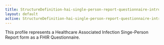 ```yaml
---
title: StructureDefinition-hai-single-person-report-questionnaire-intro
layout: default
active: StructureDefinition-hai-single-person-report-questionnaire-intro
---
```


This profile represents a Healthcare Associated Infection Singe-Person Report form as a FHIR Questionnaire.